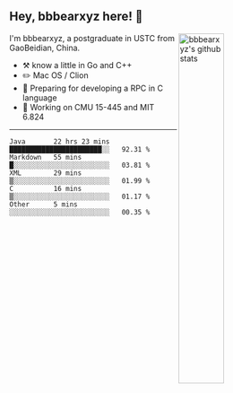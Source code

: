 ## Hey, bbbearxyz here! :wave:

<img align="right" alt="bbbearxyz's github stats" width="40%" src="https://github-readme-stats.vercel.app/api?username=bbbearxyz&show_icons=true">

I'm bbbearxyz, a postgraduate in USTC from GaoBeidian, China.

-   :hammer_and_pick:    know a little in Go and C++
-   :pencil2: Mac OS / Clion
-   :seedling: Preparing for developing a RPC in C language 
-   :thinking: Working on CMU 15-445 and MIT 6.824
---
<!--START_SECTION:waka-->
```text
Java       22 hrs 23 mins  ███████████████████████░░   92.31 % 
Markdown   55 mins         █░░░░░░░░░░░░░░░░░░░░░░░░   03.81 % 
XML        29 mins         ▒░░░░░░░░░░░░░░░░░░░░░░░░   01.99 % 
C          16 mins         ▒░░░░░░░░░░░░░░░░░░░░░░░░   01.17 % 
Other      5 mins          ░░░░░░░░░░░░░░░░░░░░░░░░░   00.35 % 
```
<!--END_SECTION:waka-->
